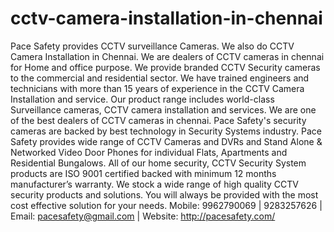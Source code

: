 # cctv-camera-installation-in-chennai
Pace Safety provides CCTV surveillance Cameras. We also do CCTV Camera Installation in Chennai. We are dealers of CCTV cameras in chennai for Home and office purpose.
We provide branded CCTV Security cameras to the commercial and residential sector. We have trained engineers and technicians with more than 15 years of experience in the CCTV Camera Installation and service. Our product range includes world-class Surveillance cameras, CCTV camera installation and services.
We are one of the best dealers of CCTV cameras in chennai. Pace Safety's security cameras are backed by best technology in Security Systems industry. Pace Safety provides wide range of CCTV Cameras and DVRs and Stand Alone & Networked Video Door Phones for individual Flats, Apartments and Residential Bungalows.
All of our home security, CCTV Security System products are ISO 9001 certified backed with minimum 12 months manufacturer’s warranty. We stock a wide range of high quality CCTV security products and solutions. You will always be provided with the most cost effective solution for your needs.
Mobile: 9962790069 | 9283257626 | Email: pacesafety@gmail.com | Website: http://pacesafety.com/
